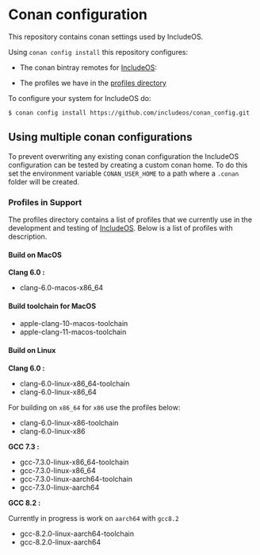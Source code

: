 # Conan configuration

This repository contains conan settings used by IncludeOS.

Using `conan config install` this repository configures:

- The conan bintray remotes for [IncludeOS](https://github.com/hioa-cs/IncludeOS):

- The profiles we have in the [profiles directory](profiles/README.md)


To configure your system for IncludeOS do:
```
$ conan config install https://github.com/includeos/conan_config.git
```

## Using multiple conan configurations
To prevent overwriting any existing conan configuration the IncludeOS
configuration can be tested by creating a custom conan home.
To do this set the environment variable `CONAN_USER_HOME` to a path where a
`.conan` folder will be created.


### Profiles in Support

The profiles directory contains a list of profiles that we currently use in the
development and testing of [IncludeOS](https://github.com/includeos/includeos).
Below is a list of profiles with description.

#### Build on MacOS

__Clang 6.0 :__

- clang-6.0-macos-x86_64

#### Build toolchain for MacOS

- apple-clang-10-macos-toolchain
- apple-clang-11-macos-toolchain

#### Build on Linux

__Clang 6.0 :__

- clang-6.0-linux-x86_64-toolchain
- clang-6.0-linux-x86_64

For building on `x86_64` for `x86` use the profiles below:

- clang-6.0-linux-x86-toolchain    
- clang-6.0-linux-x86

__GCC 7.3 :__

- gcc-7.3.0-linux-x86_64-toolchain
- gcc-7.3.0-linux-x86_64
- gcc-7.3.0-linux-aarch64-toolchain
- gcc-7.3.0-linux-aarch64               

__GCC 8.2 :__

Currently in progress is work on `aarch64` with `gcc8.2`

- gcc-8.2.0-linux-aarch64-toolchain
- gcc-8.2.0-linux-aarch64               
